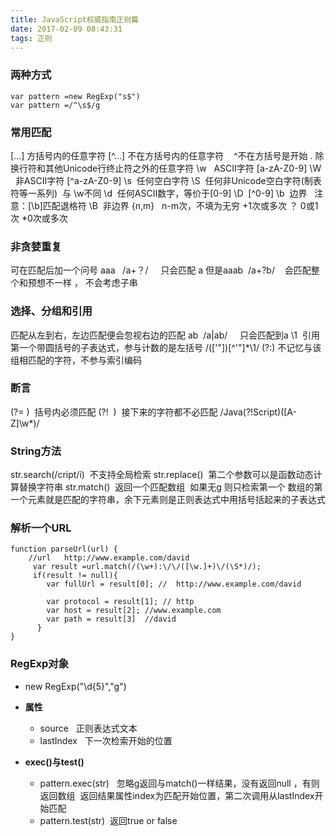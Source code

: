 ```yaml
---
title: JavaScript权威指南正则篇
date: 2017-02-09 08:43:31
tags: 正则
---
```


### 两种方式
```
var pattern =new RegExp("s$")
var pattern =/^\s$/g 
```

### 常用匹配

[...] 方括号内的任意字符
[^...] 不在方括号内的任意字符    ^不在方括号是开始
. 除换行符和其他Unicode行终止符之外的任意字符
\w   ASCII字符 [a-zA-Z0-9]
\W   非ASCII字符 [^a-zA-Z0-9]
\s  任何空白字符
\S  任何非Unicode空白字符(制表符等一系列)  与 \w不同
\d  任何ASCII数字，等价于[0-9]
\D  [^0-9]
\b  边界   注意：[\b]匹配退格符
\B  非边界
{n,m}   n-m次，不填为无穷
 +1次或多次
？ 0或1次
*0次或多次

### 非贪婪重复

可在匹配后加一个问号
aaa   /a+？/     只会匹配 a
但是aaab  /a+?b/    会匹配整个和预想不一样 ， 不会考虑子串

### 选择、分组和引用

匹配从左到右，左边匹配便会忽视右边的匹配
ab  /a|ab/     只会匹配到a
\1  引用第一个带圆括号的子表达式，参与计数的是左括号
/(['"])[^'"]*\1/
(?:) 不记忆与该组相匹配的字符，不参与索引编码

### 断言

(?= )  括号内必须匹配
(?!  )  接下来的字符都不必匹配
/Java(?!Script)([A-Z]\w*)/

### String方法

str.search(/cript/i)  不支持全局检索
str.replace()  第二个参数可以是函数动态计算替换字符串
str.match()  返回一个匹配数组  如果无g 则只检索第一个
数组的第一个元素就是匹配的字符串，余下元素则是正则表达式中用括号括起来的子表达式

### 解析一个URL
```
function parseUrl(url) {    
    //url   http://www.example.com/david   
     var result =url.match(/(\w+):\/\/([\w.]+)\/(\S*)/);    
     if(result != null){        
        var fullUrl = result[0]; //  http://www.example.com/david       
        var protocol = result[1]; // http        
        var host = result[2]; //www.example.com        
        var path = result[3]  //david    
      }
}
```

### RegExp对象

* new RegExp("\\d{5}","g")

* **属性**
    + source   正则表达式文本
    + lastIndex   下一次检索开始的位置

* **exec()与test()**
    + pattern.exec(str)   忽略g返回与match()一样结果，没有返回null ，有则返回数组 
   返回结果属性index为匹配开始位置，第二次调用从lastIndex开始匹配
    + pattern.test(str)  返回true or false